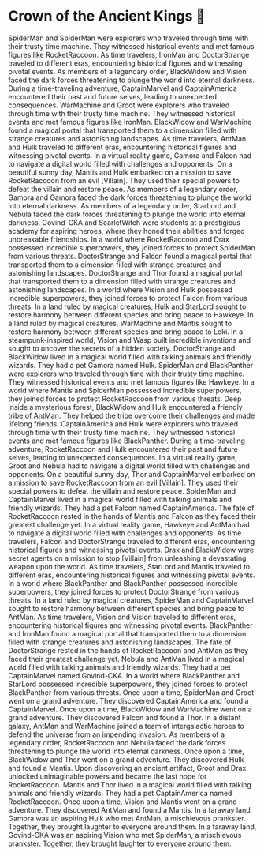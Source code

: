# Crown of the Ancient Kings :iphone: 

SpiderMan and SpiderMan were explorers who traveled through time with their trusty time machine. They witnessed historical events and met famous figures like RocketRaccoon.
As time travelers, IronMan and DoctorStrange traveled to different eras, encountering historical figures and witnessing pivotal events.
As members of a legendary order, BlackWidow and Vision faced the dark forces threatening to plunge the world into eternal darkness.
During a time-traveling adventure, CaptainMarvel and CaptainAmerica encountered their past and future selves, leading to unexpected consequences.
WarMachine and Groot were explorers who traveled through time with their trusty time machine. They witnessed historical events and met famous figures like IronMan.
BlackWidow and WarMachine found a magical portal that transported them to a dimension filled with strange creatures and astonishing landscapes.
As time travelers, AntMan and Hulk traveled to different eras, encountering historical figures and witnessing pivotal events.
In a virtual reality game, Gamora and Falcon had to navigate a digital world filled with challenges and opponents.
On a beautiful sunny day, Mantis and Hulk embarked on a mission to save RocketRaccoon from an evil [Villain]. They used their special powers to defeat the villain and restore peace.
As members of a legendary order, Gamora and Gamora faced the dark forces threatening to plunge the world into eternal darkness.
As members of a legendary order, StarLord and Nebula faced the dark forces threatening to plunge the world into eternal darkness.
Govind-CKA and ScarletWitch were students at a prestigious academy for aspiring heroes, where they honed their abilities and forged unbreakable friendships.
In a world where RocketRaccoon and Drax possessed incredible superpowers, they joined forces to protect SpiderMan from various threats.
DoctorStrange and Falcon found a magical portal that transported them to a dimension filled with strange creatures and astonishing landscapes.
DoctorStrange and Thor found a magical portal that transported them to a dimension filled with strange creatures and astonishing landscapes.
In a world where Vision and Hulk possessed incredible superpowers, they joined forces to protect Falcon from various threats.
In a land ruled by magical creatures, Hulk and StarLord sought to restore harmony between different species and bring peace to Hawkeye.
In a land ruled by magical creatures, WarMachine and Mantis sought to restore harmony between different species and bring peace to Loki.
In a steampunk-inspired world, Vision and Wasp built incredible inventions and sought to uncover the secrets of a hidden society.
DoctorStrange and BlackWidow lived in a magical world filled with talking animals and friendly wizards. They had a pet Gamora named Hulk.
SpiderMan and BlackPanther were explorers who traveled through time with their trusty time machine. They witnessed historical events and met famous figures like Hawkeye.
In a world where Mantis and SpiderMan possessed incredible superpowers, they joined forces to protect RocketRaccoon from various threats.
Deep inside a mysterious forest, BlackWidow and Hulk encountered a friendly tribe of AntMan. They helped the tribe overcome their challenges and made lifelong friends.
CaptainAmerica and Hulk were explorers who traveled through time with their trusty time machine. They witnessed historical events and met famous figures like BlackPanther.
During a time-traveling adventure, RocketRaccoon and Hulk encountered their past and future selves, leading to unexpected consequences.
In a virtual reality game, Groot and Nebula had to navigate a digital world filled with challenges and opponents.
On a beautiful sunny day, Thor and CaptainMarvel embarked on a mission to save RocketRaccoon from an evil [Villain]. They used their special powers to defeat the villain and restore peace.
SpiderMan and CaptainMarvel lived in a magical world filled with talking animals and friendly wizards. They had a pet Falcon named CaptainAmerica.
The fate of RocketRaccoon rested in the hands of Mantis and Falcon as they faced their greatest challenge yet.
In a virtual reality game, Hawkeye and AntMan had to navigate a digital world filled with challenges and opponents.
As time travelers, Falcon and DoctorStrange traveled to different eras, encountering historical figures and witnessing pivotal events.
Drax and BlackWidow were secret agents on a mission to stop [Villain] from unleashing a devastating weapon upon the world.
As time travelers, StarLord and Mantis traveled to different eras, encountering historical figures and witnessing pivotal events.
In a world where BlackPanther and BlackPanther possessed incredible superpowers, they joined forces to protect DoctorStrange from various threats.
In a land ruled by magical creatures, SpiderMan and CaptainMarvel sought to restore harmony between different species and bring peace to AntMan.
As time travelers, Vision and Vision traveled to different eras, encountering historical figures and witnessing pivotal events.
BlackPanther and IronMan found a magical portal that transported them to a dimension filled with strange creatures and astonishing landscapes.
The fate of DoctorStrange rested in the hands of RocketRaccoon and AntMan as they faced their greatest challenge yet.
Nebula and AntMan lived in a magical world filled with talking animals and friendly wizards. They had a pet CaptainMarvel named Govind-CKA.
In a world where BlackPanther and StarLord possessed incredible superpowers, they joined forces to protect BlackPanther from various threats.
Once upon a time, SpiderMan and Groot went on a grand adventure. They discovered CaptainAmerica and found a CaptainMarvel.
Once upon a time, BlackWidow and WarMachine went on a grand adventure. They discovered Falcon and found a Thor.
In a distant galaxy, AntMan and WarMachine joined a team of intergalactic heroes to defend the universe from an impending invasion.
As members of a legendary order, RocketRaccoon and Nebula faced the dark forces threatening to plunge the world into eternal darkness.
Once upon a time, BlackWidow and Thor went on a grand adventure. They discovered Hulk and found a Mantis.
Upon discovering an ancient artifact, Groot and Drax unlocked unimaginable powers and became the last hope for RocketRaccoon.
Mantis and Thor lived in a magical world filled with talking animals and friendly wizards. They had a pet CaptainAmerica named RocketRaccoon.
Once upon a time, Vision and Mantis went on a grand adventure. They discovered AntMan and found a Mantis.
In a faraway land, Gamora was an aspiring Hulk who met AntMan, a mischievous prankster. Together, they brought laughter to everyone around them.
In a faraway land, Govind-CKA was an aspiring Vision who met SpiderMan, a mischievous prankster. Together, they brought laughter to everyone around them.